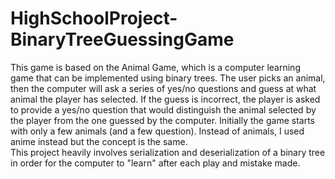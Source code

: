 # HighSchoolProject-BinaryTreeGuessingGame
This game is based on the Animal Game, which is a computer learning game that can be implemented using binary trees. The user picks an animal, then the computer will ask a series of yes/no questions and guess at what animal the player has selected. If the guess is incorrect, the player is asked to provide a yes/no question that would distinguish the animal selected by the player from the one guessed by the computer. Initially the game starts with only a few animals (and a few question).  Instead of animals, I used anime instead but the concept is the same.  
This project heavily involves serialization and deserialization of a binary tree in order for the computer to "learn" after each play and mistake made. 
